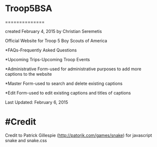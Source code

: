 # Troop5BSA
==============

created February 4, 2015 by Christian Seremetis

Official Website for Troop 5 Boy Scouts of America

*FAQs-Frequently Asked Questions

*Upcoming Trips-Upcoming Troop Events

*Administrative Form-used for administrative purposes to add more captions to the website

*Master Form-used to search and delete existing captions

*Edit Form-used to edit existing captions and titles of captions

Last Updated: February 6, 2015

#Credit
=============

Credit to Patrick Gillespie (http://patorjk.com/games/snake) for javascript snake and snake.css
